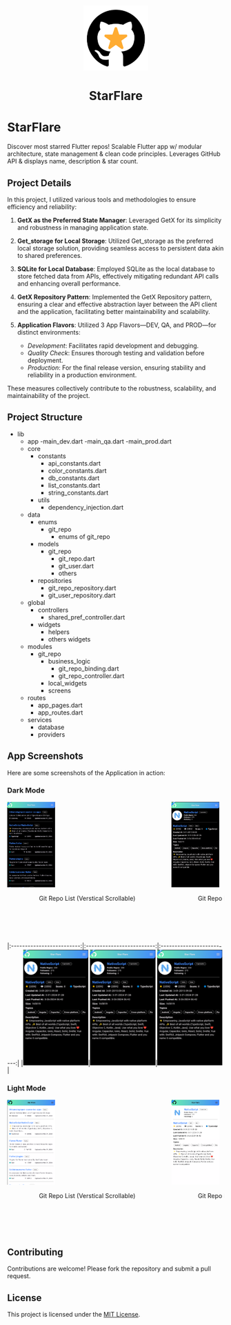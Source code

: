 <div align="center">
  <img src="screenshots/icons/starflare.png" alt="App Logo" width="150"/>
  <h1>StarFlare</h1>
</div>

# StarFlare
Discover most starred Flutter repos! Scalable Flutter app w/ modular architecture, state management &amp; clean code principles. Leverages GitHub API &amp; displays name, description &amp; star count.

## Project Details
In this project, I utilized various tools and methodologies to ensure efficiency and reliability:

1. **GetX as the Preferred State Manager**: Leveraged GetX for its simplicity and robustness in managing application state.

2. **Get_storage for Local Storage**: Utilized Get_storage as the preferred local storage solution, providing seamless access to persistent data akin to shared preferences.

3. **SQLite for Local Database**: Employed SQLite as the local database to store fetched data from APIs, effectively mitigating redundant API calls and enhancing overall performance.

4. **GetX Repository Pattern**: Implemented the GetX Repository pattern, ensuring a clear and effective abstraction layer between the API client and the application, facilitating better maintainability and scalability.

5. **Application Flavors**: Utilized 3 App Flavors—DEV, QA, and PROD—for distinct environments: 
   - *Development*: Facilitates rapid development and debugging.
   - *Quality Check*: Ensures thorough testing and validation before deployment.
   - *Production*: For the final release version, ensuring stability and reliability in a production environment.

These measures collectively contribute to the robustness, scalability, and maintainability of the project.


## Project Structure
- lib
    - app
        -main_dev.dart
        -main_qa.dart
        -main_prod.dart
    - core
        - constants
            - api_constants.dart
            - color_constants.dart
            - db_constants.dart
            - list_constants.dart
            - string_constants.dart
        - utils
            - dependency_injection.dart
    - data
        - enums
            - git_repo
                - enums of git_repo
        - models
            - git_repo
                - git_repo.dart
                - git_user.dart
                - others
        - repositories
            - git_repo_repository.dart
            - git_user_repository.dart
    - global
        - controllers
            - shared_pref_controller.dart
        - widgets
            - helpers
            - others widgets
    - modules
        - git_repo
            - business_logic
                - git_repo_binding.dart
                - git_repo_controller.dart
            - local_widgets
            - screens
    - routes
        - app_pages.dart
        - app_routes.dart
    - services
        - database
        - providers

## App Screenshots
Here are some screenshots of the Application in action:

### Dark Mode
<div style="overflow-x: auto;">
  <div style="display: flex; justify-content: flex-start;">
    <div style="flex: 0 0 auto; margin-right: 10px;">
      <img src="screenshots/dark_mode/git_repo_list.png" alt="Screenshot 1" style="max-width: 30%; height: auto;" />
      <p style="text-align: center;">Git Repo List (Verstical Scrollable)</p>
    </div>
    <div style="flex: 0 0 auto; margin-right: 10px;">
      <img src="screenshots/dark_mode/git_repo_details.png" alt="Screenshot 2" style="max-width: 30%; height: auto;" />
      <p style="text-align: center;">Git Repo Details with User Data at top</p>
    </div>
    <div style="flex: 0 0 auto;">
      <img src="screenshots/dark_mode/end_drawer.png" alt="Screenshot 3" style="max-width: 30%; height: auto;" />
      <p style="text-align: center;">End Drawer with toggle options for App Theme, Sort Order and Sort Option</p>
    </div>
  </div>
</div>

|:-------------------------:|:-------------------------:|:-------------------------:|
|<img src="screenshots/dark_mode/git_repo_details.png" alt="Screenshot 2" style="width: 30%; height: auto;" />|<img src="screenshots/dark_mode/git_repo_details.png" alt="Screenshot 2" style="width: 30%; height: auto;" />|<img src="screenshots/dark_mode/git_repo_details.png" alt="Screenshot 2" style="width: 30%; height: auto;" />|

### Light Mode
<div style="display: flex; justify-content: space-between; flex-wrap: nowrap; overflow-x: auto;">
    <div style="flex: 0 0 auto; margin-right: 10px;">
        <img src="screenshots/light_mode/git_repo_list.png" alt="Screenshot 1" width="30%"/>
        <p style="text-align: center;">Git Repo List (Verstical Scrollable)</p>
    </div>
    <div style="flex: 0 0 auto; margin-right: 10px;">
        <img src="screenshots/light_mode/git_repo_details.png" alt="Screenshot 2" width="30%"/>
        <p style="text-align: center;">Git Repo Details with User Data at top</p>
    </div>
    <div style="flex: 0 0 auto;">
        <img src="screenshots/light_mode/end_drawer.png" alt="Screenshot 3" width="30%"/>
        <p style="text-align: center;">End Drawer with toggle options for App Theme, Sort Order and Sort Option</p>
    </div>
</div>

## Contributing
Contributions are welcome! Please fork the repository and submit a pull request.

## License
This project is licensed under the [MIT License](LICENSE).